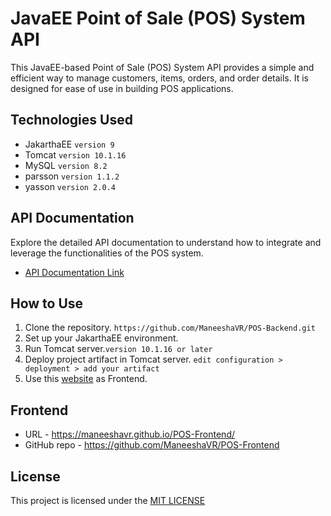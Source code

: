 # JavaEE Point of Sale (POS) System API

This JavaEE-based Point of Sale (POS) System API provides a simple and efficient way to manage customers, items, orders,
and order details. It is designed for ease of use in building POS applications.

## Technologies Used

- JakarthaEE `version 9`
- Tomcat `version 10.1.16`
- MySQL `version 8.2`
- parsson `version 1.1.2`
- yasson `version 2.0.4`

## API Documentation

Explore the detailed API documentation to understand how to integrate and leverage the functionalities of the POS system.

- [API Documentation Link](https://documenter.getpostman.com/view/30897079/2s9YsQ9AQ8)

## How to Use

1. Clone the repository. `https://github.com/ManeeshaVR/POS-Backend.git`
2. Set up your JakarthaEE environment.
3. Run Tomcat server.`version 10.1.16 or later`
4. Deploy project artifact in Tomcat server.
   `edit configuration >  deployment > add your artifact`
5. Use this [website](https://maneeshavr.github.io/POS-Frontend/) as Frontend.

## Frontend

- URL - https://maneeshavr.github.io/POS-Frontend/
- GitHub repo - https://github.com/ManeeshaVR/POS-Frontend

## License

This project is licensed under
the [MIT LICENSE](https://github.com/ManeeshaVR/POS-Backend/blob/master/LICENSE.md)